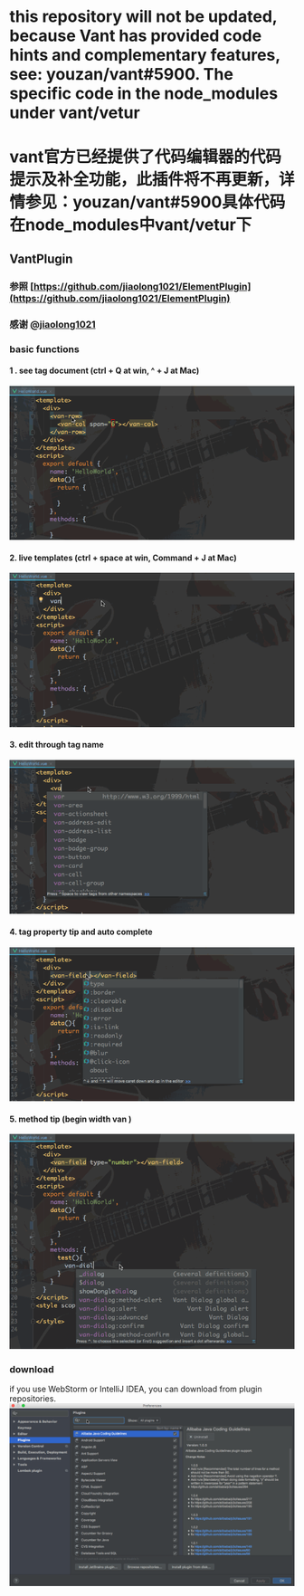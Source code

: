 # this repository will not be updated, because Vant has provided code hints and complementary features, see: youzan/vant#5900. The specific code in the node_modules under vant/vetur

# vant官方已经提供了代码编辑器的代码提示及补全功能，此插件将不再更新，详情参见：youzan/vant#5900具体代码在node_modules中vant/vetur下

## VantPlugin

### 参照 [https://github.com/jiaolong1021/ElementPlugin](https://github.com/jiaolong1021/ElementPlugin)
### 感谢 [@jiaolong1021](https://github.com/jiaolong1021)

### basic functions
#### 1 . see tag document (ctrl + Q at win, ^ + J at Mac)
![](./img/doc.gif)
#### 2. live templates (ctrl + space at win, Command + J at Mac)
![](./img/tip.gif)
#### 3. edit through tag name
![](./img/tag.gif)
#### 4. tag property tip and auto complete
![](./img/property.gif)
#### 5. method tip (begin width van )
![](./img/methods.gif)
### download
if you use WebStorm or IntelliJ IDEA, you can download from plugin repositories.
![](./img/install.gif)
